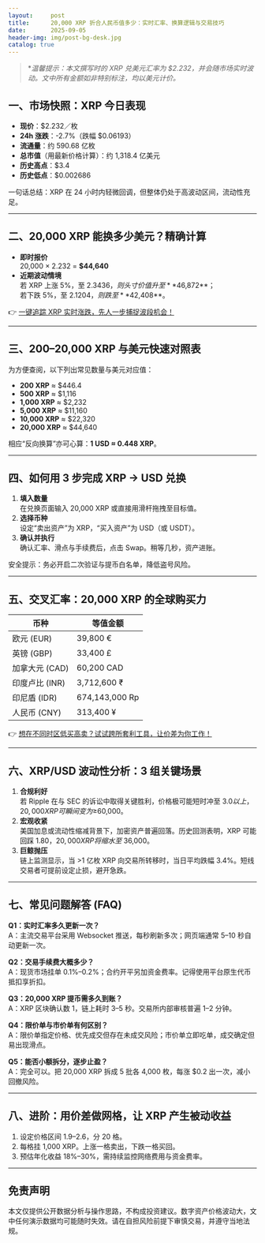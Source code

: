 ```yaml
---
layout:     post
title:      20,000 XRP 折合人民币值多少：实时汇率、换算逻辑与交易技巧
date:       2025-09-05
header-img: img/post-bg-desk.jpg
catalog: true
---
```


> **温馨提示：本文撰写时的 XRP 兑美元汇率为 $2.232，并会随市场实时波动。文中所有金额如非特别标注，均以美元计价。*

## 一、市场快照：XRP 今日表现

- **现价**：$2.232／枚  
- **24h 涨跌**：-2.7%（跌幅 $0.06193）  
- **流通量**：约 590.68 亿枚  
- **总市值**（用最新价格计算）：约 1,318.4 亿美元  
- **历史高点**：$3.4  
- **历史低点**：$0.002686  

一句话总结：XRP 在 24 小时内轻微回调，但整体仍处于高波动区间，流动性充足。

---

## 二、20,000 XRP 能换多少美元？精确计算

- **即时报价**  
  20,000 × 2.232 = **$44,640**  
- **近期波动情境**  
  若 XRP 上涨 5%，至 $2.3436，则头寸价值升至 **$46,872**；  
  若下跌 5%，至 $2.1204，则跌至 **$42,408**。

👉 [一键追踪 XRP 实时涨跌，先人一步捕捉波段机会！](https://okxdog.com/)

---

## 三、200–20,000 XRP 与美元快速对照表

为方便查阅，以下列出常见数量与美元对应值：

- **200 XRP** ≈ $446.4  
- **500 XRP** ≈ $1,116  
- **1,000 XRP** ≈ $2,232  
- **5,000 XRP** ≈ $11,160  
- **10,000 XRP** ≈ $22,320  
- **20,000 XRP** ≈ $44,640  

相应“反向换算”亦可心算：**1 USD ≈ 0.448 XRP**。

---

## 四、如何用 3 步完成 XRP → USD 兑换

1. **填入数量**  
   在兑换页面输入 20,000 XRP 或直接用滑杆拖拽至目标值。  
2. **选择币种**  
   设定“卖出资产”为 XRP，“买入资产”为 USD（或 USDT）。  
3. **确认并执行**  
   确认汇率、滑点与手续费后，点击 Swap。稍等几秒，资产进账。

安全提示：务必开启二次验证与提币白名单，降低盗号风险。

---

## 五、交叉汇率：20,000 XRP 的全球购买力

| 币种 | 等值金额 |
|---|---|
| 欧元 (EUR) | 39,800 € |
| 英镑 (GBP) | 33,400 £ |
| 加拿大元 (CAD) | 60,200 CAD |
| 印度卢比 (INR) | 3,712,600 ₹ |
| 印尼盾 (IDR) | 674,143,000 Rp |
| 人民币 (CNY) | 313,400 ¥ |

👉 [想在不同时区低买高卖？试试跨所套利工具，让价差为你工作！](https://okxdog.com/)

---

## 六、XRP/USD 波动性分析：3 组关键场景

1. **合规利好**  
   若 Ripple 在与 SEC 的诉讼中取得关键胜利，价格极可能短时冲至 $3.0 以上，20,000 XRP 可瞬间变为 ≥$60,000。
2. **宏观收紧**  
   美国加息或流动性缩减背景下，加密资产普遍回落。历史回测表明，XRP 可能回踩 $1.80，20,000 XRP 将缩水至 ~$36,000。
3. **巨鲸抛压**  
   链上监测显示，当 >1 亿枚 XRP 向交易所转移时，当日平均跌幅 3.4%。短线交易者可提前设定止损，避开急跌。

---

## 七、常见问题解答 (FAQ)

**Q1：实时汇率多久更新一次？**  
A：主流交易平台采用 Websocket 推送，每秒刷新多次；网页端通常 5–10 秒自动更新一次。

**Q2：交易手续费大概多少？**  
A：现货市场挂单 0.1%–0.2%；合约开平另加资金费率。记得使用平台原生代币抵扣享折扣。

**Q3：20,000 XRP 提币需多久到账？**  
A：XRP 区块确认数 1，链上耗时 3–5 秒。交易所内部审核普遍 1–2 分钟。

**Q4：限价单与市价单有何区别？**  
A：限价单指定价格、优先成交但存在未成交风险；市价单立即吃单，成交确定但易出现滑点。

**Q5：能否小额拆分，逐步止盈？**  
A：完全可以。把 20,000 XRP 拆成 5 批各 4,000 枚，每涨 $0.2 出一次，减小回撤风险。

---

## 八、进阶：用价差做网格，让 XRP 产生被动收益

1. 设定价格区间 $1.9–$2.6，分 20 格。  
2. 每格挂 1,000 XRP。上涨一格卖出，下跌一格买回。  
3. 预估年化收益 18%–30%，需持续监控网络费用与资金费率。

---

## 免责声明

本文仅提供公开数据分析与操作思路，不构成投资建议。数字资产价格波动大，文中任何演示数据均可能随时失效。请在自担风险前提下审慎交易，并遵守当地法规。